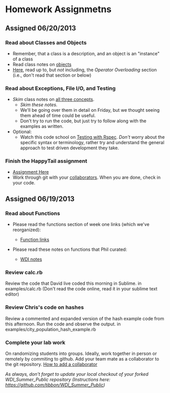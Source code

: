 # Homework Assignmetns

## Assigned 06/20/2013

### Read about Classes and Objects
* Remember, that a class is a description, and an object is an "instance" of a class
* Read class notes on [objects](./resources/wdi-objects.pdf?raw=true)
* [Here](http://www.tutorialspoint.com/ruby/ruby_object_oriented.htm), read up
  to, but *not* including, the *Operator Overloading* section (i.e., don't read that section or below) 

### Read about Exceptions, File I/O, and Testing
* *Skim* class notes on [all three concepts](./resources/exceptions_file_io_and_tdd.pdf?raw=true). 
  * *Skim these notes.* 
  * We'll be going over them in detail on Friday, but we thought seeing them ahead of time could 
    be useful.
  * Don't try to run the code, but just try to follow along with the examples as written. 
* Optional: 
  * Watch this code school on 
    [Testing with Rspec](http://www.codeschool.com/courses/testing-with-rspec). *Don't* 
    worry about the specific syntax or terminology, rather try and understand the general 
    approach to test driven development they take.

### Finish the HappyTail assignment
  * [Assignment Here](./assignments/happy_tails.md)
  * Work through git with your 
  [collaborators](https://help.github.com/articles/how-do-i-add-a-collaborator). 
  When you are done, check in your code. 

## Assigned 06/19/2013

### Read about Functions
* Please read the functions section of week one links (which we've reorganized):
  * [Function links](./w1_links.md#functions)

* Please read these notes on functions that Phil curated:
  * [WDI notes](./resources/wdi-functions.pdf)

### Review calc.rb
Review the code that David live coded this morning in Sublime.
in examples/calc.rb
(Don't read the code online, read it in your sublime text editor)

### Review Chris's code on hashes
Review a commented and expanded version of the hash example code from this afternoon. Run the code and observe the output.
in examples/city_population_hash_example.rb

### Complete your lab work
On randomizing students into groups. Ideally, work together in person or remotely by commiting to github. Add your team mate as a collaborator to the git repository.
[How to add a collaborator](https://help.github.com/articles/how-do-i-add-a-collaborator)

*As always, don't forget to update your local checkout of your forked WDI_Summer_Public repository (Instructions here: https://github.com/tibbon/WDI_Summer_Public)*
